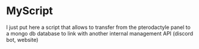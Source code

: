 # MyScript
I just put here a script that allows to transfer from the pterodactyle panel to a mongo db database to link with another internal management API (discord bot, website)
